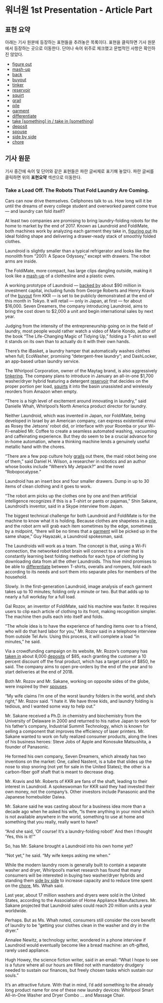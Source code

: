 워너원 1st Presentation - Article Part
===

표현 요약
---
아래는 기사 원분에 등장하는 표현들을 추려놓은 목록이다. 표현을 클릭하면 기사 원문에서 등장하는 곳으로 이동한다. 단어나 숙어 위주로 체크했고 문법적인 사항은 확인하진 않았다.

<a name="expression_list"></a>
* [figure out](#figuring_out)
* [mash-up](#mash-up)
* [back](#backed_by)
* [buyout](#buyout)
* [tinker](#tinkering)
* [reservoir](#reservoir)
* [squirt](#squirts)
* [grail](#grails)
* [pile](#pile)
* [garment](#garment)
* [differentiate](#differentiate)
* [take \[something\] in / take in \[something\]](#taken_in)
* [deposit](#deposits)
* [spouse](#spouses)
* [side by side](#side_by_side)
* [chore](#chore)


기사 원문
---
기사 중간에 숙어 및 단어와 같은 표현들은 파란 글씨체로 표기해 놓았다. 파란 글씨를 클릭하면 위의 **표현요약** 섹션으로 이동한다.

### Take a Load Off. The Robots That Fold Laundry Are Coming.

Cars can now drive themselves. Cellphones talk to us. How long will it be until the dreams of every college student and overworked parent come true — and laundry can fold itself?

At least two companies are promising to bring laundry-folding robots for the home to market by the end of 2017. Known as Laundroid and FoldiMate, both machines work by analyzing each garment they take in, [figuring out](#expression_list) <a name="figuring_out"></a> its ideal folding shape and delivering a drawer-ready stack of smoothly folded clothes.

Laundroid is slightly smaller than a typical refrigerator and looks like the monolith from “2001: A Space Odyssey,” except with drawers. The robot arms are inside.

The FoldiMate, more compact, has large clips dangling outside, making it look like a [mash-up](#expression_list) <a name="mash-up"></a> of a clothesline and a plastic oven.

A working prototype of Laundroid — [backed by](#expression_list)<a name="backed_by"></a> about $90 million in investment capital, including funds from George Roberts and Henry Kravis of the [buyout](#expression_list)<a name="buyout"></a> firm KKR — is set to be publicly demonstrated at the end of this month in Tokyo. It will retail — only in Japan, at first — for about $16,000. Seven Dreamers, the company introducing Laundroid, aims to bring the cost down to $2,000 a unit and begin international sales by next year.

Judging from the intensity of the entrepreneurship going on in the field of laundry, most people would rather watch a video of Marie Kondo, author of the book “The Life-Changing Magic of Tidying Up,” folding a T-shirt so well it stands on its own than to actually do it with their own hands.

There’s the iBasket, a laundry hamper that automatically washes clothes when full; EcoWasher, promising “detergent-free laundry”; and DashLocker, an app-based urban laundry service.

The Whirlpool Corporation, owner of the Maytag brand, is also aggressively [tinkering](#expression_list)<a name="tinkering"></a>. The company plans to introduce in January an all-in-one $1,700 washer/dryer hybrid featuring a detergent [reservoir](#expression_list)<a name="reservoir"></a> that decides on the proper portion per load, [squirts](#expression_list)<a name="squirts"></a> it into the basin unassisted and wirelessly reorders from Amazon when empty.

“There is a high level of excitement around innovating in laundry,” said Danielle Whah, Whirlpool’s North America product director for laundry.

Neither Laundroid, which was invented in Japan, nor FoldiMate, being developed in Israel by an American company, can express existential ennui as Rosey the Jetsons’ robot did, or interface with your Roomba or your Wi-Fi-enabled Mr. Coffee to create a seamless automated washing, vacuuming and caffeinating experience. But they do seem to be a crucial advance for in-home automation, where a thinking machine lends a genuinely useful metallic hand with the chores.

“There are a few pop culture holy [grails](#expression_list)<a name="grails"></a> out there, the maid robot being one of them,” said Daniel H. Wilson, a researcher in robotics and an author whose books include “Where’s My Jetpack?” and the novel “Robopocalypse.”

Laundroid has an insert box and four smaller drawers. Dump in up to 30 items of clean clothing and it goes to work.

“The robot arm picks up the clothes one by one and then artificial intelligence recognizes if this is a T-shirt or pants or pajamas,” Shin Sakane, Laundroid’s inventor, said in a Skype interview from Japan.

The biggest technical challenge for both Laundroid and FoldiMate is for the machine to know what it is holding. Because clothes are shapeless in a [pile](#expression_list)<a name="pile"></a>, and the robot arm will grab each item sometimes by the edge, sometimes by a midpoint, “there will be no times that a [garment](#expression_list)<a name="garment"></a> will be picked up in the same shape,” Guy Hayazaki, a Laundroid spokesman, said.

The Laundroids will work as a team. The concept is that, using a Wi-Fi connection, the networked robot brain will connect to a server that is constantly learning best folding methods for each type of clothing by downloading data from all the other Laundroids. This hive mind promises to be able to [differentiate](#expression_list)<a name="differentiate"></a> between T-shirts, overalls and rompers, fold each according to its needs and sort them into separate piles for members of the household.

Slowly. In the first-generation Laundroid, image analysis of each garment takes up to 10 minutes; folding only a minute or two. But that adds up to nearly a full workday for a full load.

Gal Rozov, an inventor of FoldiMate, said his machine was faster. It requires users to clip each article of clothing to its front, making recognition simpler. The machine then pulls each into itself and folds.

“The whole idea is to have the experience of handing items over to a friend, who will do that hard labor for you,” Mr. Rozov said in a telephone interview from outside Tel Aviv. Using this process, it will complete a load “in minutes,” he said.

Via a crowdfunding campaign on its website, Mr. Rozov’s company has [taken in](#expression_list)<a name="taken_in"></a> about 8,000 [deposits](#expression_list)<a name="deposits"></a> of $85, each granting the customer a 10 percent discount off the final product, which has a target price of $850, he said. The company aims to open pre-orders by the end of the year and to start deliveries at the end of 2018.

Both Mr. Rozov and Mr. Sakane, working on opposite sides of the globe, were inspired by their [spouses](#expression_list)<a name="spouses"></a>.

“My wife claims I’m one of the worst laundry folders in the world, and she’s right,” Mr. Rozov said. “I hate it. We have three kids, and laundry folding is tedious, and I wanted some way to help out.”

Mr. Sakane received a Ph.D. in chemistry and biochemistry from the University of Delaware in 2000 and returned to his native Japan to work for his father’s company, Industrial Summit Technology, which is known for selling a component that improves the efficiency of laser printers. Mr. Sakane wanted to work on fully realized consumer products, along the lines of his business heroes: Steve Jobs of Apple and Konosuke Matsushita, a founder of Panasonic.

He formed his own company, Seven Dreamers, which already has two inventions on the market: One, called Nastent, is a tube that slides up the nose to stop snoring (not yet for sale in the United States); the other is a carbon-fiber golf shaft that is meant to decrease drag.

Mr. Kravis and Mr. Roberts of KKR are fans of the shaft, leading to their interest in Laundroid. A spokeswoman for KKR said they had invested their own money, not the company’s. Other investors include Panasonic and the Japanese homebuilder Daiwa.

Mr. Sakane said he was casting about for a business idea more than a decade ago when he asked his wife, “Is there anything in your mind which is not available anywhere in the world, something to use at home and something that you really, really want to have?

“And she said, ‘Of course! It’s a laundry-folding robot!’ And then I thought ‘Yes, this is it!’”

So, has Mr. Sakane brought a Laundroid into his own home yet?

“Not yet,” he said. “My wife keeps asking me when.”

While the modern laundry room is generally built to contain a separate washer and dryer, Whirlpool’s market research has found that many consumers will be interested in buying two washer/dryer hybrids and standing them [side by side](#expression_list)<a name="side_by_side"></a> to increase capacity and to reduce time spent on the [chore](#expression_list)<a name="chore"></a>, Ms. Whah said.

Last year, about 17 million washers and dryers were sold in the United States, according to the Association of Home Appliance Manufacturers. Mr. Sakane projected that Laundroid sales could reach 20 million units a year worldwide.

Perhaps. But as Ms. Whah noted, consumers still consider the core benefit of laundry to be “getting your clothes clean in the washer and dry in the dryer.”

Annalee Newitz, a technology writer, wondered in a phone interview if Laundroid would eventually become like a bread machine: an oft-gifted, rarely used appliance.

Hugh Howey, the science fiction writer, said in an email: “What I hope to see is a future where all our hours are filled not with mandatory drudgery needed to sustain our finances, but freely chosen tasks which sustain our souls.”

It’s an attractive future. With that in mind, I’d add something to the already long product name for one of these new laundry devices: Whirlpool Smart All-in-One Washer and Dryer Combo … and Massage Chair.

